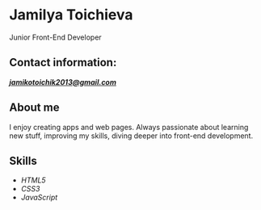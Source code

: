 # Jamilya Toichieva
Junior Front-End Developer


## Contact information:
***jamikotoichik2013@gmail.com*** 


## About me
 I enjoy creating apps and web pages. Always passionate about learning new stuff, improving my skills, diving deeper into front-end development. 


## Skills
- *HTML5* 
- *CSS3* 
- *JavaScript*


